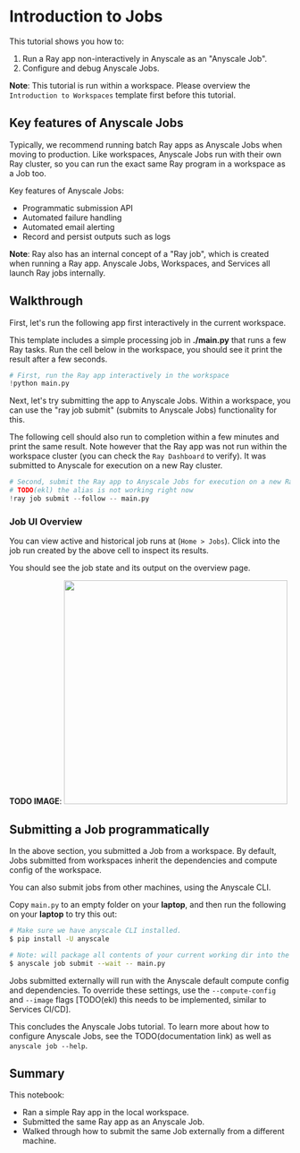 # Introduction to Jobs

This tutorial shows you how to:
1. Run a Ray app non-interactively in Anyscale as an "Anyscale Job".
2. Configure and debug Anyscale Jobs.

**Note**: This tutorial is run within a workspace. Please overview the `Introduction to Workspaces` template first before this tutorial.

## Key features of Anyscale Jobs

Typically, we recommend running batch Ray apps as Anyscale Jobs when moving to production. Like workspaces, Anyscale Jobs run with their own Ray cluster, so you can run the exact same Ray program in a workspace as a Job too.

Key features of Anyscale Jobs:
- Programmatic submission API
- Automated failure handling
- Automated email alerting
- Record and persist outputs such as logs


**Note**: Ray also has an internal concept of a "Ray job", which is created when running a Ray app. Anyscale Jobs, Workspaces, and Services all launch Ray jobs internally.

## Walkthrough

First, let's run the following app first interactively in the current workspace.

This template includes a simple processing job in **./main.py** that runs a few Ray tasks. Run the cell below in the workspace, you should see it print the result after a few seconds.


```python
# First, run the Ray app interactively in the workspace
!python main.py
```

Next, let's try submitting the app to Anyscale Jobs. Within a workspace, you can use the "ray job submit" (submits to Anyscale Jobs) functionality for this.

The following cell should also run to completion within a few minutes and print the same result. Note however that the Ray app was not run within the workspace cluster (you can check the ``Ray Dashboard`` to verify). It was submitted to Anyscale for execution on a new Ray cluster.


```python
# Second, submit the Ray app to Anyscale Jobs for execution on a new Ray cluster.
# TODO(ekl) the alias is not working right now
!ray job submit --follow -- main.py
```

### Job UI Overview

You can view active and historical job runs at (`Home > Jobs`). Click into the job run created by the above cell to inspect its results.

You should see the job state and its output on the overview page.

**TODO IMAGE**:
<img src="https://raw.githubusercontent.com/anyscale/templates/main/templates/intro-jobs/assets/jobs-overview.png" height=400px>

## Submitting a Job programmatically

In the above section, you submitted a Job from a workspace. By default, Jobs submitted from workspaces inherit the dependencies and compute config of the workspace.

You can also submit jobs from other machines, using the Anyscale CLI. 

Copy ``main.py`` to an empty folder on your **laptop**, and then run the following on your **laptop** to try this out:

```bash
# Make sure we have anyscale CLI installed.
$ pip install -U anyscale

# Note: will package all contents of your current working dir into the job deps.
$ anyscale job submit --wait -- main.py
```

Jobs submitted externally will run with the Anyscale default compute config and dependencies. To override these settings, use the ``--compute-config`` and ``--image`` flags [TODO(ekl) this needs to be implemented, similar to Services CI/CD].

This concludes the Anyscale Jobs tutorial. To learn more about how to configure Anyscale Jobs, see the TODO(documentation link) as well as ``anyscale job --help``.

## Summary

This notebook:
- Ran a simple Ray app in the local workspace.
- Submitted the same Ray app as an Anyscale Job.
- Walked through how to submit the same Job externally from a different machine.
